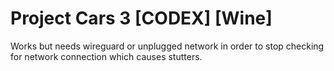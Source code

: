 # Project Cars 3 [CODEX] [Wine]

Works but needs wireguard or unplugged network in order to stop checking for network connection which causes stutters.